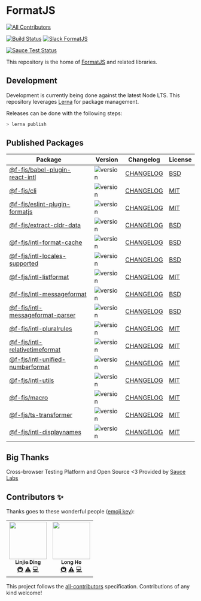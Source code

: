 # FormatJS

<!-- ALL-CONTRIBUTORS-BADGE:START - Do not remove or modify this section -->

[![All Contributors](https://img.shields.io/badge/all_contributors-2-orange.svg?style=flat-square)](#contributors-)

<!-- ALL-CONTRIBUTORS-BADGE:END -->

[![Build Status](https://travis-ci.org/formatjs/formatjs.svg?branch=master)](https://travis-ci.org/formatjs/formatjs)
[![Slack FormatJS](https://img.shields.io/badge/slack-@f-fjs-green.svg?logo=slack)](https://join.slack.com/t/formatjs/shared_invite/enQtNjM2MjM4NjE4ODIxLTMyMWE0YTNhMTlmMzZlNzJlNjEzMWY0YjM2ODUxYjlmNDE2YzQyMDIxZDg3Y2Q5YWNlMzhhYzRiNDk0OGQwNGI)

[![Sauce Test Status](https://saucelabs.com/browser-matrix/formatjsproject.svg)](https://saucelabs.com/u/formatjsproject)

This repository is the home of [FormatJS](http://formatjs.io/) and related libraries.

## Development

Development is currently being done against the latest Node LTS. This repository leverages [Lerna][] for package management.

Releases can be done with the following steps:

```js
> lerna publish
```

## Published Packages

| Package                                                                                                  | Version                                                                  | Changelog                                                     | License                                               |
| -------------------------------------------------------------------------------------------------------- | ------------------------------------------------------------------------ | ------------------------------------------------------------- | ----------------------------------------------------- |
| [@f-fjs/babel-plugin-react-intl](https://www.npmjs.com/package/@f-fjs/babel-plugin-react-intl)                         | ![version](https://badgen.net/npm/v/@f-fjs/babel-plugin-react-intl)             | [CHANGELOG](packages/babel-plugin-react-intl/CHANGELOG.md)    | [BSD](packages/babel-plugin-react-intl/LICENSE.md)    |
| [@f-fjs/cli](https://www.npmjs.com/package/@f-fjs/cli)                                             | ![version](https://badgen.net/npm/v/@f-fjs/cli)                       | [CHANGELOG](packages/cli/CHANGELOG.md)                        | [MIT](packages/cli/LICENSE.md)                        |
| [@f-fjs/eslint-plugin-formatjs](https://www.npmjs.com/package/@f-fjs/eslint-plugin-formatjs)                           | ![version](https://badgen.net/npm/v/@f-fjs/eslint-plugin-formatjs)              | [CHANGELOG](packages/eslint-plugin-formatjs/CHANGELOG.md)     | [MIT](packages/eslint-plugin-formatjs/LICENSE.md)     |
| [@f-fjs/extract-cldr-data](https://www.npmjs.com/package/@f-fjs/extract-cldr-data)                   | ![version](https://badgen.net/npm/v/@f-fjs/extract-cldr-data)          | [CHANGELOG](packages/extract-cldr-data/CHANGELOG.md) | [BSD](packages/extract-cldr-data/LICENSE.md) |
| [@f-fjs/intl-format-cache](https://www.npmjs.com/package/@f-fjs/intl-format-cache)                                     | ![version](https://badgen.net/npm/v/@f-fjs/intl-format-cache)                   | [CHANGELOG](packages/intl-format-cache/CHANGELOG.md)          | [BSD](packages/intl-format-cache/LICENSE.md)          |
| [@f-fjs/intl-locales-supported](https://www.npmjs.com/package/@f-fjs/intl-locales-supported)                           | ![version](https://badgen.net/npm/v/@f-fjs/intl-locales-supported)              | [CHANGELOG](packages/intl-locales-supported/CHANGELOG.md)     | [BSD](packages/intl-locales-supported/LICENSE.md)     |
| [@f-fjs/intl-listformat](https://www.npmjs.com/package/@f-fjs/intl-listformat)                     | ![version](https://badgen.net/npm/v/@f-fjs/intl-listformat)           | [CHANGELOG](packages/intl-listformat/CHANGELOG.md)            | [MIT](packages/intl-listformat/LICENSE.md)            |
| [@f-fjs/intl-messageformat](https://www.npmjs.com/package/@f-fjs/intl-messageformat)                                   | ![version](https://badgen.net/npm/v/@f-fjs/intl-messageformat)                  | [CHANGELOG](packages/intl-messageformat/CHANGELOG.md)         | [BSD](packages/intl-messageformat/LICENSE.md)         |
| [@f-fjs/intl-messageformat-parser](https://www.npmjs.com/package/@f-fjs/intl-messageformat-parser)                     | ![version](https://badgen.net/npm/v/@f-fjs/intl-messageformat-parser)           | [CHANGELOG](packages/intl-messageformat-parser/CHANGELOG.md)  | [BSD](packages/intl-messageformat-parser/LICENSE.md)  |
| [@f-fjs/intl-pluralrules](https://www.npmjs.com/package/@f-fjs/intl-pluralrules)                   | ![version](https://badgen.net/npm/v/@f-fjs/intl-pluralrules)          | [CHANGELOG](packages/intl-pluralrules/CHANGELOG.md)           | [MIT](packages/intl-pluralrules/LICENSE.md)           |
| [@f-fjs/intl-relativetimeformat](https://www.npmjs.com/package/@f-fjs/intl-relativetimeformat)     | ![version](https://badgen.net/npm/v/@f-fjs/intl-relativetimeformat)   | [CHANGELOG](packages/intl-relativetimeformat/CHANGELOG.md)    | [MIT](packages/intl-relativetimeformat/LICENSE.md)    |
| [@f-fjs/intl-unified-numberformat](https://www.npmjs.com/package/@f-fjs/intl-unified-numberformat) | ![version](https://badgen.net/npm/v/@f-fjs/intl-unified-numberformat) | [CHANGELOG](packages/intl-unified-numberformat/CHANGELOG.md)  | [MIT](packages/intl-unified-numberformat/LICENSE.md)  |
| [@f-fjs/intl-utils](https://www.npmjs.com/package/@f-fjs/intl-utils)                               | ![version](https://badgen.net/npm/v/@f-fjs/intl-utils)                | [CHANGELOG](packages/intl-utils/CHANGELOG.md)                 | [MIT](packages/intl-utils/LICENSE.md)                 |
| [@f-fjs/macro](https://www.npmjs.com/package/@f-fjs/macro)                                         | ![version](https://badgen.net/npm/v/@f-fjs/macro)                     | [CHANGELOG](packages/macro/CHANGELOG.md)                      | [MIT](packages/macro/LICENSE.md)                      |
| [@f-fjs/ts-transformer](https://www.npmjs.com/package/@f-fjs/cli)                                  | ![version](https://badgen.net/npm/v/@f-fjs/cli)                       | [CHANGELOG](packages/cli/CHANGELOG.md)                        | [MIT](packages/cli/LICENSE.md)                        |
| [@f-fjs/intl-displaynames](https://www.npmjs.com/package/@f-fjs/intl-displaynames)                 | ![version](https://badgen.net/npm/v/@f-fjs/intl-displaynames)         | [CHANGELOG](packages/intl-displaynames/CHANGELOG.md)          | [MIT](packages/intl-displaynames/LICENSE.md)          |

## Big Thanks

Cross-browser Testing Platform and Open Source <3 Provided by [Sauce Labs][saucelabs]

[lerna]: https://lerna.js.org/
[saucelabs]: https://saucelabs.com

## Contributors ✨

Thanks goes to these wonderful people ([emoji key](https://allcontributors.org/docs/en/emoji-key)):

<!-- ALL-CONTRIBUTORS-LIST:START - Do not remove or modify this section -->
<!-- prettier-ignore-start -->
<!-- markdownlint-disable -->
<table>
  <tr>
    <td align="center"><a href="https://github.com/pyrocat101"><img src="https://avatars0.githubusercontent.com/u/541540?v=4" width="100px;" alt=""/><br /><sub><b>Linjie Ding</b></sub></a><br /><a href="#infra-pyrocat101" title="Infrastructure (Hosting, Build-Tools, etc)">🚇</a> <a href="https://github.com/formatjs/formatjs/commits?author=pyrocat101" title="Tests">⚠️</a> <a href="https://github.com/formatjs/formatjs/commits?author=pyrocat101" title="Code">💻</a></td>
    <td align="center"><a href="https://medium.com/@longho"><img src="https://avatars1.githubusercontent.com/u/198255?v=4" width="100px;" alt=""/><br /><sub><b>Long Ho</b></sub></a><br /><a href="#infra-longlho" title="Infrastructure (Hosting, Build-Tools, etc)">🚇</a> <a href="https://github.com/formatjs/formatjs/commits?author=longlho" title="Tests">⚠️</a> <a href="https://github.com/formatjs/formatjs/commits?author=longlho" title="Code">💻</a></td>
  </tr>
</table>

<!-- markdownlint-enable -->
<!-- prettier-ignore-end -->

<!-- ALL-CONTRIBUTORS-LIST:END -->

This project follows the [all-contributors](https://github.com/all-contributors/all-contributors) specification. Contributions of any kind welcome!
